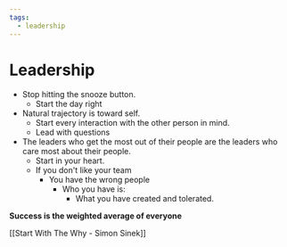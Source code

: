 ```yaml
---
tags:
  - leadership
---
```


# Leadership
- Stop hitting the snooze button. 
	- Start the day right
- Natural trajectory is toward self.
	- Start every interaction with the other person in mind.
	- Lead with questions
- The leaders who get the most out of their people are the leaders who care most about their people.
	- Start in your heart. 
	- If you don't like your team
		- You have the wrong people
			- Who you have is:
				- What you have created and tolerated.

**Success is the weighted average of everyone** 

[[Start With The Why - Simon Sinek]]



